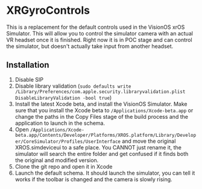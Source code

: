 # XRGyroControls
This is a replacement for the default controls used in the VisionOS xrOS Simulator. This will allow you to control the simulator camera with an actual VR headset once it is finished. Right now it is in POC stage and can control the simulator, but doesn't actually take input from another headset.

## Installation
1. Disable SIP
2. Disable library validation (`sudo defaults write /Library/Preferences/com.apple.security.libraryvalidation.plist DisableLibraryValidation -bool true`)
3. Install the latest Xcode beta, and install the VisionOS Simulator. Make sure that you install the Xcode beta to  `/Applications/Xcode-beta.app` or change the paths in the Copy Files stage of the build process and the application to launch in the schema.
4. Open `/Applications/Xcode-beta.app/Contents/Developer/Platforms/XROS.platform/Library/Developer/CoreSimulator/Profiles/UserInterface` and move the original XROS.simdeviceui to a safe place. You CANNOT just rename it, the simulator will search the entire folder and get confused if it finds both the original and modified version.
5. Clone the git repo and open it in Xcode
6. Launch the default schema. It should launch the simulator, you can tell it works if the toolbar is changed and the camera is slowly rising.
